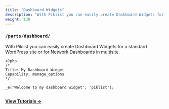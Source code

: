 ```yaml
---
title: "Dashboard Widgets"
description: "With Piklist you can easily create Dashboard Widgets for a standard WordPress site or for Network Dashboards in multisite."
weight: 130
---
```


### `/parts/dashboard/`

With Piklist you can easily create Dashboard Widgets for a standard WordPress site or for Network Dashboards in multisite.

```
<?php
/*
Title: My Dashboard Widget
Capability: manage_options
*/

_e('Welcome to my dashboard widget', 'piklist');


```

**[View Tutorials &rightarrow;](/tutorials/dashboard-widgets/)**
